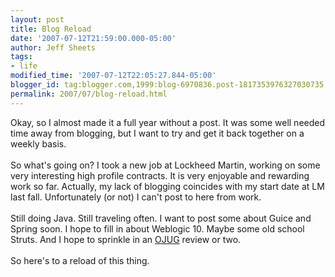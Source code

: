 ```yaml
---
layout: post
title: Blog Reload
date: '2007-07-12T21:59:00.000-05:00'
author: Jeff Sheets
tags:
- life
modified_time: '2007-07-12T22:05:27.844-05:00'
blogger_id: tag:blogger.com,1999:blog-6970836.post-1817353976327030735
permalink: 2007/07/blog-reload.html
---
```


Okay, so I almost made it a full year without a post. It was some well
      needed time away from blogging, but I want to try and get it back together on a weekly
      basis.<br /><br />So what's going on? I took a new job at Lockheed Martin, working
      on some very interesting high profile contracts. It is very enjoyable and rewarding work so
      far. Actually, my lack of blogging coincides with my start date at LM last fall. Unfortunately
      (or not) I can't post to here from work.<br /><br />Still doing Java. Still
      traveling often. I want to post some about Guice and Spring soon. I hope to fill in about
      Weblogic 10. Maybe some old school Struts. And I hope to sprinkle in an <a
      href="http://ojug.org/">OJUG</a> review or two.<br /><br />So here's to a
      reload of this thing.